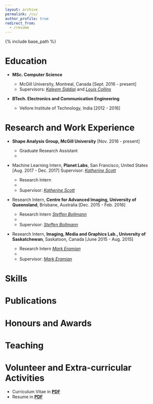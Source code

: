 ```yaml
---
layout: archive
permalink: /cv/
author_profile: true
redirect_from:
  - /resume
---
```


{% include base_path %}

Education
======
* **MSc. Computer Science**
  * McGill University, Montreal, Canada [Sept. 2016 - present]
  * Supervisors: [*Kaleem Siddiqi*](http://www.cim.mcgill.ca/~siddiqi/) and [*Louis Collins*](http://nist.mni.mcgill.ca/)
      
* **BTech. Electronics and Communication Engineering**
  * Vellore Institute of Technology, India [2012 - 2016]
      
Research and Work Experience
======
* **Shape Analysis Group, McGill University** [Nov. 2016 - present]   
  * Graduate Research Assistant
  *

* Machine Learning Intern, **Planet Labs**, San Francisco, United States [Aug. 2017 - Dec. 2017]    Supervisor: [*Katherine Scott*](https://www.linkedin.com/in/katherineascott/)
  * Research Intern
  * 
  * Supervisor: [*Katherine Scott*](https://www.linkedin.com/in/katherineascott/)

* Research Intern, **Centre for Advanced Imaging, University of Queensland**, Brisbane, Australia [Dec. 2015 - Feb. 2016]
  * Research Intern   [*Steffen Bollmann*](https://cai.centre.uq.edu.au/profile/115/steffen-bollmann)
  * 
  * Supervisor: [*Steffen Bollmann*](https://cai.centre.uq.edu.au/profile/115/steffen-bollmann)
  
* Research Intern, **Imaging, Media and Graphics Lab., University of Saskatchewan**, Saskatoon, Canada [June 2015 - Aug. 2015]
  * Research Intern   [*Mark Eramian*](https://www.cs.usask.ca/faculty/eramian/)
  *
  * Supervisor: [*Mark Eramian*](https://www.cs.usask.ca/faculty/eramian/)
  
Skills
======

Publications
======

Honours and Awards
======
  
Teaching
======
  
Volunteer and Extra-curricular Activities
======


* Curriculum Vitae in [**PDF**](https://drive.google.com/file/d/0B1xr2l_vl4kKT29ndlBiSjM4bzQ/view?usp=sharing)
* Resume in [**PDF**](https://drive.google.com/file/d/0B1xr2l_vl4kKbHYzbVRyTEt6X2M/view?usp=sharing)
